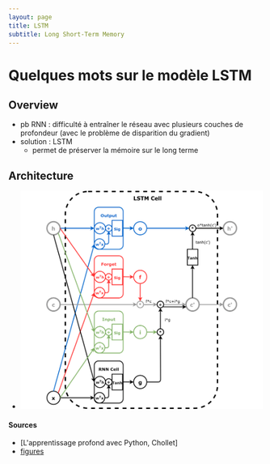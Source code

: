 ```yaml
---
layout: page
title: LSTM
subtitle: Long Short-Term Memory
---
```


# Quelques mots sur le modèle LSTM

## Overview
* pb RNN : difficulté à entraîner le réseau avec plusieurs couches de profondeur (avec le problème de disparition du gradient)
* solution : LSTM
    * permet de préserver la mémoire sur le long terme
    
## Architecture

* ![figure](/assets/img/lstm_cell.png)


#### Sources 

* [L'apprentissage profond avec Python, Chollet]
* [figures](https://github.com/dvgodoy/dl-visuals/)
